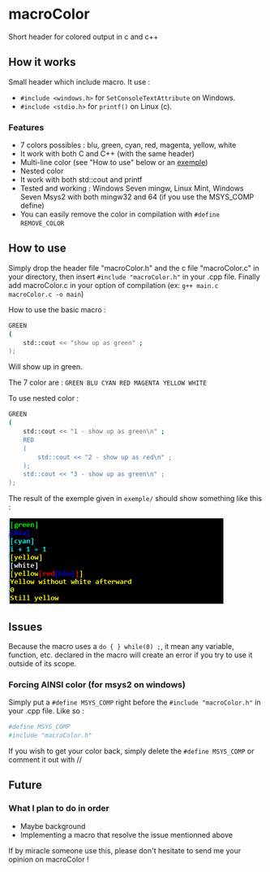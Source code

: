 # macroColor
Short header for colored output in c and c++

## How it works ## 
Small header which include macro.
It use :
* `#include <windows.h>` for `SetConsoleTextAttribute` on Windows.
* `#include <stdio.h>` for `printf()` on Linux (c).

### Features
* 7 colors possibles : blu, green, cyan, red, magenta, yellow, white
* It work with both C and C++ (with the same header)
* Multi-line color (see "How to use" below or an [exemple](https://github.com/0pb/macroColor/blob/master/exemple/exemple.cpp))
* Nested color
* It work with both std::cout and printf
* Tested and working : Windows Seven mingw, Linux Mint, Windows Seven Msys2 with both mingw32 and 64 (if you use the MSYS_COMP define)
* You can easily remove the color in compilation with `#define REMOVE_COLOR`

## How to use ##
Simply drop the header file "macroColor.h" and the c file "macroColor.c" in your directory, then insert `#include "macroColor.h"` in your .cpp file.
Finally add macroColor.c in your option of compilation (ex: `g++ main.c macroColor.c -o main`)

How to use the basic macro : 
```bash
GREEN
(
	std::cout << "show up as green" ; 
);
```
Will show up in green.

The 7 color are : `GREEN BLU CYAN RED MAGENTA YELLOW WHITE`

To use nested color : 
```bash
GREEN
(
	std::cout << "1 - show up as green\n" ;
	RED
	(
		std::cout << "2 - show up as red\n" ;	
	);
	std::cout << "3 - show up as green\n" ;
);
```

The result of the exemple given in `exemple/` should show something like this : 

![exemple](result.png)

## Issues ##

Because the macro uses a `do { } while(0) ;`, it mean any variable, function, etc. declared in the macro will create an error if you try to use it outside of its scope.

### Forcing AINSI color (for msys2 on windows)

Simply put a `#define MSYS_COMP` right before the `#include "macroColor.h"` in your .cpp file.
Like so : 
```bash
#define MSYS_COMP
#include "macroColor.h"
```
If you wish to get your color back, simply delete the `#define MSYS_COMP` or comment it out with //

## Future ##
### What I plan to do in order
* Maybe background
* Implementing a macro that resolve the issue mentionned above

If by miracle someone use this, please don't hesitate to send me your opinion on macroColor !